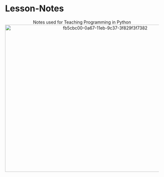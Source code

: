# Lesson-Notes
<p align= "center">Notes used for Teaching Programming in Python
 <img width="640" height="480" alt="fb5cbc00-0a67-11eb-9c37-3f829f3f7382" src="https://github.com/user-attachments/assets/35b88b2b-b051-4091-8b45-efcd2be6b0fc" />
</p>
